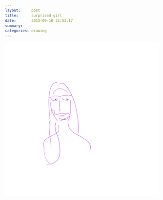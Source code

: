 ```yaml
---
layout:     post
title:      surprised girl
date:       2015-09-10 23:53:17
summary:    
categories: drawing
---
```

![surprised girl](/images/diary/surprised-girl.png "I could have drawn a heart around you.")
